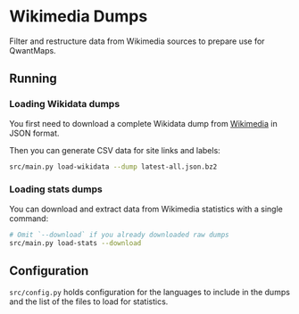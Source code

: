 Wikimedia Dumps
===============

Filter and restructure data from Wikimedia sources to prepare use for
QwantMaps.

Running
-------

### Loading Wikidata dumps

You first need to download a complete Wikidata dump from
[Wikimedia](https://dumps.wikimedia.org/wikidatawiki/entities/) in JSON format.

Then you can generate CSV data for site links and labels:

```bash
src/main.py load-wikidata --dump latest-all.json.bz2
```

### Loading stats dumps

You can download and extract data from Wikimedia statistics with a single
command:

```bash
# Omit `--download` if you already downloaded raw dumps
src/main.py load-stats --download
```

Configuration
-------------

`src/config.py` holds configuration for the languages to include in the dumps
and the list of the files to load for statistics.
